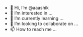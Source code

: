 - 👋 Hi, I’m @aaashik
- 👀 I’m interested in ...
- 🌱 I’m currently learning ...
- 💞️ I’m looking to collaborate on ...
- 📫 How to reach me ...

<!---
aaashik/aaashik is a ✨ special ✨ repository because its `README.md` (this file) appears on your GitHub profile.
You can click the Preview link to take a look at your changes.
--->
